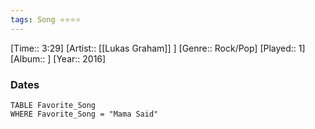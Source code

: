 ```yaml
---
tags: Song ⭐⭐⭐⭐ 
---
```

[Time:: 3:29]
[Artist:: [[Lukas Graham]] ]
[Genre:: Rock/Pop]
[Played:: 1]
[Album:: ]
[Year:: 2016]
### Dates
````dataview
TABLE Favorite_Song
WHERE Favorite_Song = "Mama Said"
````